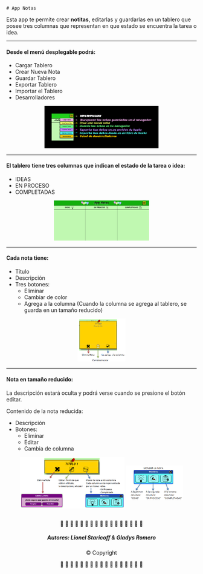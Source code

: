   
    # App Notas

Esta app te permite crear **notitas**, editarlas y guardarlas en un tablero que posee tres columnas que representan en que estado se encuentra la tarea o idea.

------------


#### Desde el menú desplegable podrá:
- Cargar Tablero
- Crear Nueva Nota
- Guardar Tablero
- Exportar Tablero
- Importar el Tablero
- Desarrolladores
 
<div align="center">
	<img src="/imagesReadme/Menu.png" alt="Menú Desplegable" width="60%">
</div>

------------
####  El tablero tiene tres columnas que indican el estado de la tarea o idea:
- IDEAS
- EN PROCESO
- COMPLETADAS
  
<div align="center">
	<img src="/imagesReadme/PantallaApp.png" alt="Tablero" width="50%">
</div>

------------

#### Cada nota tiene:
- Título
- Descripción
- Tres botones:
	- Eliminar
	- Cambiar de color
	- Agrega a la columna
	(Cuando la columna se agrega al tablero, se guarda en un tamaño reducido)

<div align="center">
	<img src="/imagesReadme/Nota.png" alt="Nota" width="25%">
</div>

------------

#### Nota en tamaño reducido: 
La descripción estará oculta y podrá verse cuando se presione el botón editar.

Contenido de la nota reducida:
- Descripción
- Botones:
	- Eliminar
	- Editar
	- Cambia de columna

<div align="center">
	<img src="/imagesReadme/notaReducida.png" alt="Nota Reducita" width="55%" align="center">

<img src="/imagesReadme/Prompt-Mover.png" alt="Cartel para cambiar de columna" width="30%" align="center">

</div>
<br>
<div align="center">

🔷 🔸 🔸 🔸 🔸 🔸 🔸 🔸 🔸 🔸 🔸 🔸 🔸 🔸 🔸 🔸 🔷 
##### Autores: Lionel Staricoff & Gladys Romero
&copy; Copyright

🔷 🔸 🔸 🔸 🔸 🔸 🔸 🔸 🔸 🔸 🔸 🔸 🔸 🔸 🔸 🔸 🔷
</div>
